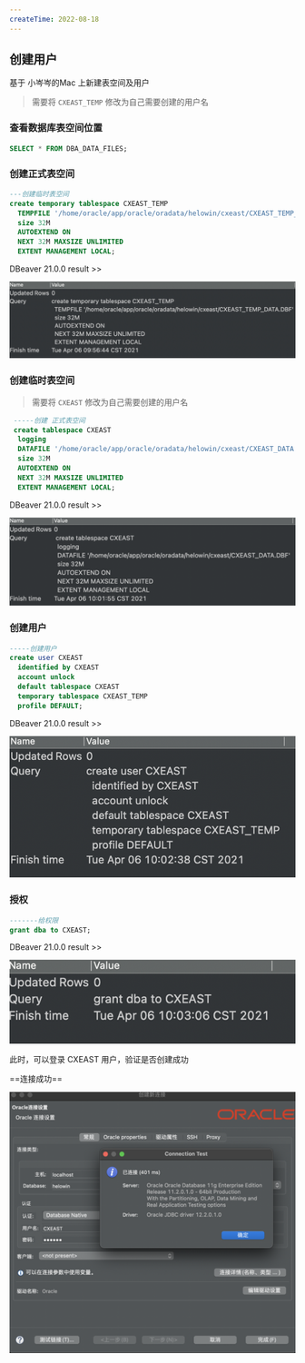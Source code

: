 ```yaml
---
createTime: 2022-08-18
---
```



## 创建用户

基于 小岑岑的Mac 上新建表空间及用户

> 需要将  `CXEAST_TEMP`  修改为自己需要创建的用户名

### 查看数据库表空间位置

```sql
SELECT * FROM DBA_DATA_FILES;
```





### 创建正式表空间

```sql
---创建临时表空间
create temporary tablespace CXEAST_TEMP 
  TEMPFILE '/home/oracle/app/oracle/oradata/helowin/cxeast/CXEAST_TEMP_DATA.DBF'
  size 32M 
  AUTOEXTEND ON 
  NEXT 32M MAXSIZE UNLIMITED 
  EXTENT MANAGEMENT LOCAL;
```

DBeaver 21.0.0  result >>

![](images/image-20210406095935574.png)

### 创建临时表空间

> 需要将  `CXEAST`  修改为自己需要创建的用户名

```sql
 -----创建 正式表空间
 create tablespace CXEAST 
  logging 
  DATAFILE '/home/oracle/app/oracle/oradata/helowin/cxeast/CXEAST_DATA.DBF' 
  size 32M 
  AUTOEXTEND ON 
  NEXT 32M MAXSIZE UNLIMITED 
  EXTENT MANAGEMENT LOCAL;
```

DBeaver 21.0.0 result >>

![](images/image-20210406100214430.png)

### 创建用户

```sql
-----创建用户
create user CXEAST 
  identified by CXEAST 
  account unlock 
  default tablespace CXEAST 
  temporary tablespace CXEAST_TEMP 
  profile DEFAULT;
```

DBeaver 21.0.0 result >>

![](images/image-20210406100258482.png)

### 授权

```sql
-------给权限
grant dba to CXEAST;
```

DBeaver 21.0.0 result >>

![](images/image-20210406100341375.png)



此时，可以登录 CXEAST 用户，验证是否创建成功

==连接成功==

![](images/image-20210406100529218.png)